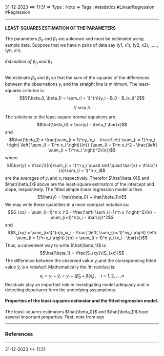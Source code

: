 31-12-2023 <=> 11:31
=> Type : Note
=> Tags : #statistics #LinearRegression #Regression 

---
#### LEAST-SQUARES ESTIMATION OF THE PARAMETERS
The parameters $\beta_0$ and $\beta_1$ are unknown and must be estimated using sample data. Suppose that we have n pairs of data say (y1, x1), (y2, x2), ....., (yn, xn).

###### Estimation of $\beta_0$ and $\beta_1$
We estimate $\beta_0$ and $\beta_1$ so that the sum of the squares of the differences between the observations $y_i$  and the straight line is minimum. The least-squares criterion is: $$S(\beta_0, \beta_1) = \sum_{i = 1}^{n}(y_i - B_0 - B_ix_i)^2$$
<p align="center"> // snip //</p>

The solutions to the least-square normal equations are: $$\hat{\beta_0} = \bar{y} - \beta_1 \bar{x}$$
and 
$$\hat{\beta_1} = \frac{\sum_{i = 1}^ny_ix_i - \frac{\left(  \sum_{i = 1}^ny_i \right)    \left(  \sum_{i = 1}^n x_i \right)}{n}} {\sum_{i = 1}^n x_i^2 - \frac{\left( \sum_{i = 1}^nx_i \right)^2}{n}}$$
where $$\bar{y} = \frac{1}{n}\sum_{i = 1}^n y_i \quad and \quad \bar{x} = \frac{1}{n}\sum_{i = 1}^n x_i$$
are the averages of $y_i$ and $x_i$ respectively. Therefor $\hat{\beta_0}$ and $\hat{\beta_1}$ above are the least-square estimators of the intercept and slope, respectively. The fitted simple linear regression model is then $$\hat{y} = \hat{\beta_0} + \hat{\beta_1}x$$
We may write these quantities in a more compact notation as:
$$S_{xx} = \sum_{i=1}^n x_i^2 - \frac{\left( \sum_{i=1}^n x_i\right)^2}{n} = \sum_{i=1}^n(x_i - \bar{x})^2$$
and $$S_{xy} = \sum_{i=1}^{n}y_ix_i - \frac{ \left( \sum_{i = 1}^ny_i  \right) \left( \sum_{i = 1}^n x_i  \right)   }{n} = \sum_{i = 1}^n y_i (x_i - \bar{x})$$
Thus, a convenient way to write $\hat{\beta_1}$ is: $$\hat{\beta_1} = \frac{S_{xy}}{S_{xx}}$$
The difference between the observed value $y_i$ and the corresponding fitted value $\hat{y}_i$ is a *residual*. Mathematically the $ith$ residual is: $$e_i = y_i - \hat{y}_i = y_i - (\hat{\beta}_0 + \hat{\beta}_1x_i), \quad i = 1, 2, \dots, n$$
Residuals play an important role in investigating model adequacy and in detecting departures form the underlying assumptions.

#### Properties of the least-squares estimator and the fitted regression model.
The least-squares estimators $\hat{\beta_0}$ and $\hat{\beta_1}$ have several important properties. First, note from eqn



---
### References

---
31-12-2023 <-> 11:31